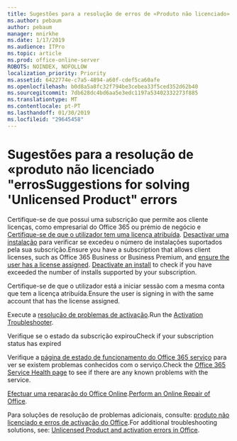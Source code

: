 ```yaml
---
title: Sugestões para a resolução de erros de «Produto não licenciado»
ms.author: pebaum
author: pebaum
manager: mnirkhe
ms.date: 1/17/2019
ms.audience: ITPro
ms.topic: article
ms.prod: office-online-server
ROBOTS: NOINDEX, NOFOLLOW
localization_priority: Priority
ms.assetid: 6422774e-c7a5-4894-a60f-cdef5ca60afe
ms.openlocfilehash: b0d8a5a8fc32f794be3cebea33f5ced352d62b40
ms.sourcegitcommit: 7db628dc4bd6aa5e3edc1197a53402332273f885
ms.translationtype: MT
ms.contentlocale: pt-PT
ms.lasthandoff: 01/30/2019
ms.locfileid: "29645458"
---
```

# <a name="suggestions-for-solving-unlicensed-product-errors"></a><span data-ttu-id="b3a4b-102">Sugestões para a resolução de «produto não licenciado "erros</span><span class="sxs-lookup"><span data-stu-id="b3a4b-102">Suggestions for solving 'Unlicensed Product" errors</span></span>



<span data-ttu-id="b3a4b-p101">Certifique-se de que possui uma subscrição que permite aos cliente licenças, como empresarial do Office 365 ou prémio de negócio e [Certifique-se de que o utilizador tem uma licença atribuída](https://support.office.com/article/997596B5-4173-4627-B915-36ABAC6786DC?wt.mc_id=Alchemy_ClientDIA). [Desactivar uma instalação](https://support.office.com/article/9b497c85-d0a4-4735-80fa-d3565bc05bd1?wt.mc_id=Alchemy_ClientDIA) para verificar se excedeu o número de instalações suportados pela sua subscrição.</span><span class="sxs-lookup"><span data-stu-id="b3a4b-p101">Ensure you have a subscription that allows client licenses, such as Office 365 Business or Business Premium, and [ensure the user has a license assigned](https://support.office.com/article/997596B5-4173-4627-B915-36ABAC6786DC?wt.mc_id=Alchemy_ClientDIA). [Deactivate an install](https://support.office.com/article/9b497c85-d0a4-4735-80fa-d3565bc05bd1?wt.mc_id=Alchemy_ClientDIA) to check if you have exceeded the number of installs supported by your subscription.</span></span> 
  
<span data-ttu-id="b3a4b-105">Certifique-se de que o utilizador está a iniciar sessão com a mesma conta que tem a licença atribuída.</span><span class="sxs-lookup"><span data-stu-id="b3a4b-105">Ensure the user is signing in with the same account that has the license assigned.</span></span>
  
<span data-ttu-id="b3a4b-106">Execute a [resolução de problemas de activação](https://aka.ms/SARA-OfficeActivation-Alchemy).</span><span class="sxs-lookup"><span data-stu-id="b3a4b-106">Run the [Activation Troubleshooter](https://aka.ms/SARA-OfficeActivation-Alchemy).</span></span>
  
<span data-ttu-id="b3a4b-107">Verifique se o estado da subscrição expirou</span><span class="sxs-lookup"><span data-stu-id="b3a4b-107">Check if your subscription status has expired</span></span>
  
<span data-ttu-id="b3a4b-108">Verifique a [página de estado de funcionamento do Office 365 serviço](https://docs.microsoft.com/office365/enterprise/view-service-health) para ver se existem problemas conhecidos com o serviço.</span><span class="sxs-lookup"><span data-stu-id="b3a4b-108">Check the [Office 365 Service Health page](https://docs.microsoft.com/office365/enterprise/view-service-health) to see if there are any known problems with the service.</span></span> 
  
<span data-ttu-id="b3a4b-109">[Efectuar uma reparação do Office Online](https://support.office.com/Article/7821d4b6-7c1d-4205-aa0e-a6b40c5bb88b?wt.mc_id=Alchemy_ClientDIA).</span><span class="sxs-lookup"><span data-stu-id="b3a4b-109">[Perform an Online Repair of Office](https://support.office.com/Article/7821d4b6-7c1d-4205-aa0e-a6b40c5bb88b?wt.mc_id=Alchemy_ClientDIA).</span></span>
  
<span data-ttu-id="b3a4b-110">Para soluções de resolução de problemas adicionais, consulte: [produto não licenciado e erros de activação do Office](https://support.office.com/Article/0d23d3c0-c19c-4b2f-9845-5344fedc4380?wt.mc_id=Alchemy_ClientDIA).</span><span class="sxs-lookup"><span data-stu-id="b3a4b-110">For additional troubleshooting solutions, see: [Unlicensed Product and activation errors in Office](https://support.office.com/Article/0d23d3c0-c19c-4b2f-9845-5344fedc4380?wt.mc_id=Alchemy_ClientDIA).</span></span>
  

